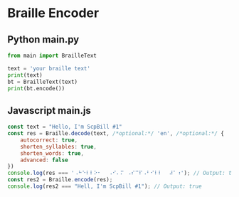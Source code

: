 # Braille Encoder

## Python main.py
```py
from main import BrailleText

text = 'your braille text'
print(text)
bt = BrailleText(text)
print(bt.encode())
```

## Javascript main.js

```javascript
const text = "Hello, I'm ScpBill #1"
const res = Braille.decode(text, /*optional:*/ 'en', /*optional:*/ {
    autocorrect: true,
    shorten_syllables: true,
    shorten_words: true,
    advanced: false
})
console.log(res === '⠠⠓⠑⠇⠇⠕⠂⠀ ⠠⠊⠄⠍ ⠠⠎⠉⠏⠠⠃⠊⠇⠇ ⠀⠼⠁⠰'); // Output: true
const res2 = Braille.encode(res);
console.log(res2 === "Hell, I'm ScpBill #1"); // Output: true
```
